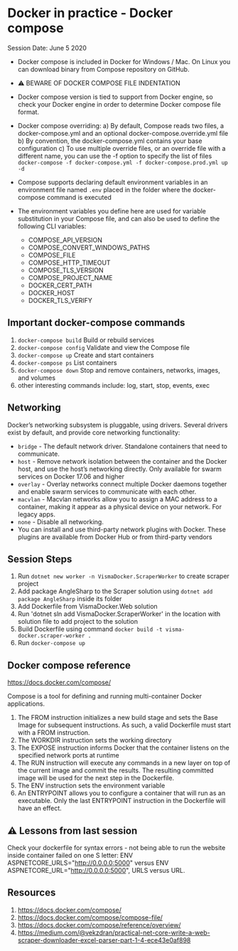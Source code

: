 # Docker in practice - Docker compose

Session Date: June 5 2020

- Docker compose is included in Docker for Windows / Mac. On Linux you can download binary from Compose repository on GitHub.
- :warning: BEWARE OF DOCKER COMPOSE FILE INDENTATION
- Docker compose version is tied to support from Docker engine, so check your Docker engine in order to determine Docker compose file format.
- Docker compose overriding:
   a) By default, Compose reads two files, a docker-compose.yml and an optional docker-compose.override.yml file
   b) By convention, the docker-compose.yml contains your base configuration
   c) To use multiple override files, or an override file with a different name, you can use the -f option to specify the list of files
   `docker-compose -f docker-compose.yml -f docker-compose.prod.yml up -d`
- Compose supports declaring default environment variables in an environment file named `.env` placed in the folder where the docker-compose command is executed
- The environment variables you define here are used for variable substitution in your Compose file, and can also be used to define the following CLI variables:

  - COMPOSE_API_VERSION
  - COMPOSE_CONVERT_WINDOWS_PATHS
  - COMPOSE_FILE
  - COMPOSE_HTTP_TIMEOUT
  - COMPOSE_TLS_VERSION
  - COMPOSE_PROJECT_NAME
  - DOCKER_CERT_PATH
  - DOCKER_HOST
  - DOCKER_TLS_VERIFY

## Important docker-compose commands

   1) `docker-compose build` Build or rebuild services
   2) `docker-compose config` Validate and view the Compose file
   3) `docker-compose up` Create and start containers
   4) `docker-compose ps` List containers
   5) `docker-compose down` Stop and remove containers, networks, images, and volumes
   6) other interesting commands include: log, start, stop, events, exec

## Networking

Docker’s networking subsystem is pluggable, using drivers. Several drivers exist by default, and provide core networking functionality:

- `bridge` - The default network driver. Standalone containers that need to communicate.
- `host` - Remove network isolation between the container and the Docker host, and use the host’s networking directly. Only available for swarm services on Docker 17.06 and higher
- `overlay` - Overlay networks connect multiple Docker daemons together and enable swarm services to communicate with each other.
- `macvlan` - Macvlan networks allow you to assign a MAC address to a container, making it appear as a physical device on your network. For legacy apps.
- `none` - Disable all networking.
- You can install and use third-party network plugins with Docker. These plugins are available from Docker Hub or from third-party vendors

## Session Steps

1) Run `dotnet new worker -n VismaDocker.ScraperWorker` to create scraper project
2) Add package AngleSharp to the Scraper solution using `dotnet add package AngleSharp` inside its folder
3) Add Dockerfile from VismaDocker.Web solution
4) Run 'dotnet sln add VismaDocker.ScraperWorker' in the location with solution file to add project to the solution
5) Build Dockerfile using command `docker build -t visma-docker.scraper-worker .`
6) Run `docker-compose up`

## Docker compose reference

<https://docs.docker.com/compose/>

Compose is a tool for defining and running multi-container Docker applications.

1) The FROM instruction initializes a new build stage and sets the Base Image for subsequent instructions. As such, a valid Dockerfile must start with a FROM instruction.
2) The WORKDIR instruction sets the working directory
3) The EXPOSE instruction informs Docker that the container listens on the specified network ports at runtime
4) The RUN instruction will execute any commands in a new layer on top of the current image and commit the results. The resulting committed image will be used for the next step in the Dockerfile.
5) The ENV instruction sets the environment variable
6) An ENTRYPOINT allows you to configure a container that will run as an executable.
Only the last ENTRYPOINT instruction in the Dockerfile will have an effect.

## :warning: Lessons from last session

Check your dockerfile for syntax errors - not being able to run the website inside container failed on one S letter: ENV ASPNETCORE_URLS="http://0.0.0.0:5000" versus ENV ASPNETCORE_URL="http://0.0.0.0:5000", URLS versus URL.

## Resources

1) <https://docs.docker.com/compose/>
2) <https://docs.docker.com/compose/compose-file/>
3) <https://docs.docker.com/compose/reference/overview/>
4) <https://medium.com/@vekzdran/practical-net-core-write-a-web-scraper-downloader-excel-parser-part-1-4-ece43e0af898>